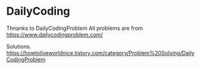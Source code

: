 # DailyCoding
Thnanks to DailyCodingProblem
All problems are from https://www.dailycodingproblem.com/

Solutions.
https://howtoliveworldnice.tistory.com/category/Problem%20Solving/DailyCodingProblem
